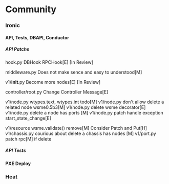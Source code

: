 # Community

### Ironic

#### API, Tests, DBAPI, Conductor

##### API Patchs

hook.py DBHook RPCHook[E] [In Review]

middleware.py Does not make sence and easy to understood[M]

v1/__init__.py Become more nodes[E] [In Review]

controller/root.py Change Controller Message[E]

v1/node.py wtypes.text, wtypes.int todo[M]
v1/node.py don't allow delete a related node wsme0.5b3[M]
v1/node.py delete wsme decorator[E]
v1/node.py delete a node has ports [M]
v1/node.py patch handle exception start_state_change[E]

v1/resource wsme.validate() remove[M]
Consider Patch and Put[H]
v1/chassis.py courious about delete a chassis has nodes [M]
v1/port.py patch rpc[M] if delete

##### API Tests 

#### PXE Deploy



### Heat


